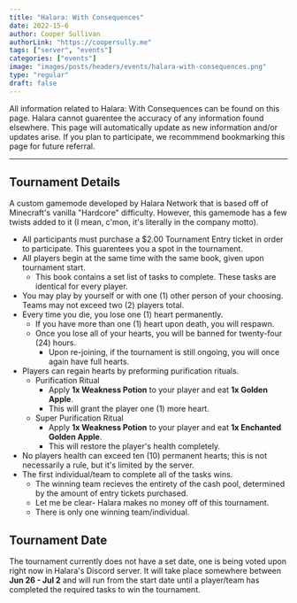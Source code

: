 ```yaml
---
title: "Halara: With Consequences"
date: 2022-15-6
author: Cooper Sullivan
authorLink: "https://coopersully.me"
tags: ["server", "events"]
categories: ["events"]
image: "images/posts/headers/events/halara-with-consequences.png"
type: "regular"
draft: false
---
```


All information related to Halara: With Consequences can be found on this page. Halara cannot guarentee the accuracy
of any information found elsewhere. This page will automatically update as new information and/or updates arise. If you
plan to participate, we recommmend bookmarking this page for future referral.

***

## Tournament Details
A custom gamemode developed by Halara Network that is based off of Minecraft's vanilla
"Hardcore" difficulty. However, this gamemode has a few twists added to it (I mean, c'mon, 
it's literally in the company motto).

* All participants must purchase a $2.00 Tournament Entry ticket in order to participate. This guarentees you a spot in the tournament.
* All players begin at the same time with the same book, given upon tournament start.
	* This book contains a set list of tasks to complete. These tasks are identical for every player.
* You may play by yourself or with one (1) other person of your choosing. Teams may not exceed two (2) players total.
* Every time you die, you lose one (1) heart permanently.
	* If you have more than one (1) heart upon death, you will respawn.
	* Once you lose all of your hearts, you will be banned for twenty-four (24) hours.
		* Upon re-joining, if the tournament is still ongoing, you will once again have full hearts.
* Players can regain hearts by preforming purification rituals.
	* Purification Ritual
		* Apply **1x Weakness Potion** to your player and eat **1x Golden Apple**.
		* This will grant the player one (1) more heart.
	* Super Purification Ritual
		* Apply **1x Weakness Potion** to your player and eat **1x Enchanted Golden Apple**.
		* This will restore the player's health completely.
* No players health can exceed ten (10) permanent hearts; this is not necessarily a rule, but it's limited by the server.
* The first individual/team to complete all of the tasks wins.
	* The winning team recieves the entirety of the cash pool, determined by the amount of entry tickets purchased.
	*	 Let me be clear- Halara makes no money off of this tournament.
	* There is only one winning team/individual.


## Tournament Date
The tournament currently does not have a set date, one is being voted upon right now in Halara's Discord server.
It will take place somewhere between **Jun 26 - Jul 2** and will run from the start date until a player/team has
completed the required tasks to win the tournament.